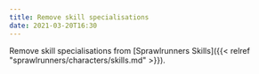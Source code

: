 ```yaml
---
title: Remove skill specialisations
date: 2021-03-20T16:30
---
```

Remove skill specialisations from [Sprawlrunners Skills]({{< relref "sprawlrunners/characters/skills.md" >}}).
<!--more--> 